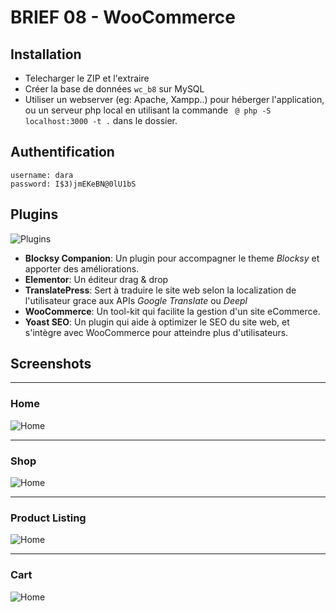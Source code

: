 # BRIEF 08 - WooCommerce

## Installation
- Telecharger le ZIP et l'extraire
- Créer la base de données `wc_b8` sur MySQL
- Utiliser un webserver (eg: Apache, Xampp..) pour héberger l'application, ou un serveur php local en utilisant la commande ``` @ php -S localhost:3000 -t .``` dans le dossier.
## Authentification
```
username: dara
password: I$3)jmEKeBN@0lU1bS
```
## Plugins
![Plugins](./assets/plugins.png)
- **Blocksy Companion**: Un plugin pour accompagner le theme *Blocksy* et apporter des améliorations.
- **Elementor**: Un éditeur drag & drop
- **TranslatePress**: Sert à traduire le site web selon la localization de l'utilisateur grace aux APIs *Google Translate* ou *Deepl*
- **WooCommerce**: Un tool-kit qui facilite la gestion d'un site eCommerce.
- **Yoast SEO**: Un plugin qui aide à optimizer le SEO du site web, et s'intègre avec WooCommerce pour atteindre plus d'utilisateurs.
## Screenshots
***
### **Home**
![Home](./assets/home.jpeg)
***
### **Shop**
![Home](./assets/products.jpeg)
***
### **Product Listing**
![Home](./assets/product_listing.jpeg)
***
### **Cart**
![Home](./assets/cart.jpeg)